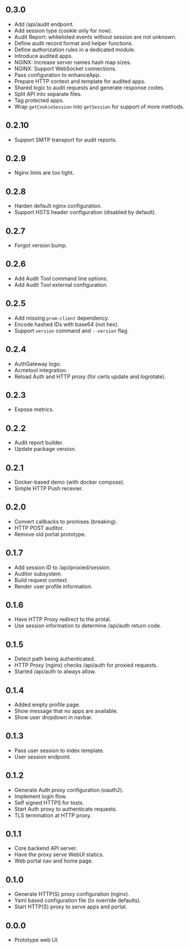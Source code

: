 0.3.0
-----
* Add /api/audit endpoint.
* Add session type (cookie only for now).
* Audit Report: whitelisted events without session are not unknown.
* Define audit record format and helper functions.
* Define authorization rules in a dedicated module.
* Introduce audited apps.
* NGINX: Increase server names hash map sizes.
* NGINX: Support WebSocket connections.
* Pass configuration to enhanceApp.
* Prepare HTTP context and template for audited apps.
* Shared logic to audit requests and generate response codes.
* Split API into separate files.
* Tag protected apps.
* Wrap `getCookieSession` into `getSession` for support of more methods.

0.2.10
------
* Support SMTP transport for audit reports.

0.2.9
-----
* Nginx limis are too tight.

0.2.8
-----
* Harden default nginx configuration.
* Support HSTS header configuration (disabled by default).

0.2.7
-----
* Forgot version bump.

0.2.6
-----
* Add Audit Tool command line options.
* Add Audit Tool external configuration.

0.2.5
-----
* Add missing `prom-client` dependency.
* Encode hashed IDs with base64 (not hex).
* Support `version` command and `--version` flag.

0.2.4
-----
* AuthGateway logo.
* Acmetool integration.
* Reload Auth and HTTP proxy (for certs update and logrotate).

0.2.3
-----
* Expose metrics.

0.2.2
-----
* Audit report builder.
* Update package version.

0.2.1
-----
* Docker-based demo (with docker compose).
* Simple HTTP Push recevier.

0.2.0
-----
* Convert callbacks to promises (breaking).
* HTTP POST auditor.
* Remove old portal prototype.

0.1.7
-----
* Add session ID to /api/proxied/session.
* Auditor subsystem.
* Build request context.
* Render user profile information.

0.1.6
-----
* Have HTTP Proxy redirect to the protal.
* Use session information to determine /api/auth return code.

0.1.5
-----
* Detect path being authenticated.
* HTTP Proxy (nginx) checks /api/auth for proxied requests.
* Started /api/auth to always allow.

0.1.4
-----
* Added empty profile page.
* Show message that no apps are available.
* Show user dropdown in navbar.

0.1.3
-----
* Pass user session to index template.
* User session endpoint.

0.1.2
-----
* Generate Auth proxy configuration (oauth2).
* Implement login flow.
* Self signed HTTPS for tests.
* Start Auth proxy to authenticate requests.
* TLS termination at HTTP proxy.

0.1.1
-----
* Core backend API server.
* Have the proxy serve WebUI statics.
* Web portal nav and home page.

0.1.0
-----
* Generate HTTP(S) proxy configuration (nginx).
* Yaml based configuration file (to override defaults).
* Start HTTP(S) proxy to serve apps and portal.

0.0.0
-----
* Prototype web UI.

